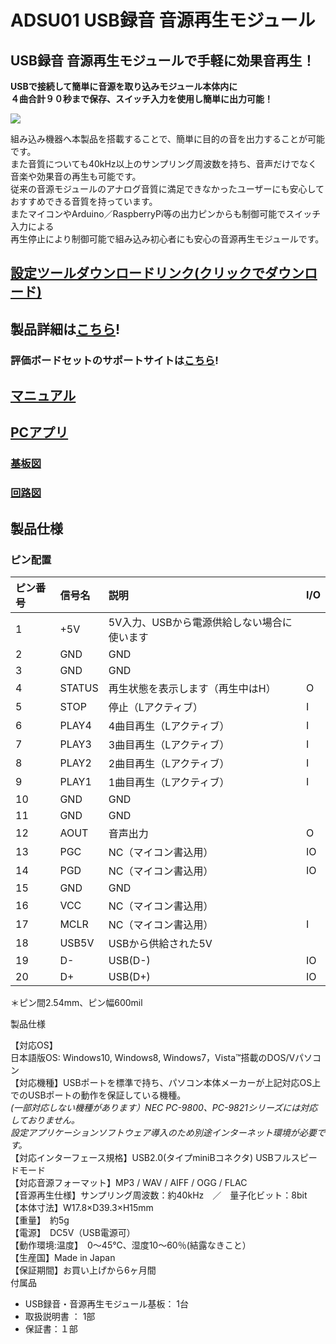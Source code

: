 # ADSU01 USB録音 音源再生モジュール

## USB録音 音源再生モジュールで手軽に効果音再生！
**USBで接続して簡単に音源を取り込みモジュール本体内に**  
**４曲合計９０秒まで保存、スイッチ入力を使用し簡単に出力可能！**  

![](https://bit-trade-one.co.jp/wp/wp-content/uploads/2015/09/8c66b6b374088d8c2a15d59aaad77cba.png)  

組み込み機器へ本製品を搭載することで、簡単に目的の音を出力することが可能です。  
また音質についても40kHz以上のサンプリング周波数を持ち、音声だけでなく音楽や効果音の再生も可能です。  
従来の音源モジュールのアナログ音質に満足できなかったユーザーにも安心しておすすめできる音質を持っています。  
またマイコンやArduino／RaspberryPi等の出力ピンからも制御可能でスイッチ入力による  
再生停止により制御可能で組み込み初心者にも安心の音源再生モジュールです。  

## [設定ツールダウンロードリンク(クリックでダウンロード)](https://github.com/bit-trade-one/ADSU01_Sound_Player_Module/releases/download/V2.1.0/soundmodule-win-2.1.0.zip)

## 製品詳細は[こちら](https://bit-trade-one.co.jp/product/module/adsu01/)!

### 評価ボードセットのサポートサイトは[こちら](https://github.com/bit-trade-one/ADSU01TB_Sound_Player_Module_reference_board)!

## [マニュアル](https://github.com/bit-trade-one/ADSU01_Sound_Player_Module/blob/master/Manual/ADSU01_MANUAL_WEB.pdf)

## [PCアプリ](https://github.com/bit-trade-one/ADSU01_Sound_Player_Module/tree/master/App)

### [基板図](https://github.com/bit-trade-one/ADSU01_Sound_Player_Module/tree/master/Dimensions)

### [回路図](https://github.com/bit-trade-one/ADSU01_Sound_Player_Module/tree/master/Schematics)

## 製品仕様

### ピン配置

 
ピン番号|信号名|説明|I/O
:-|:-|:-|:-
1|+5V|5V入力、USBから電源供給しない場合に使います|
2|GND|GND|
3|GND|GND|
4|STATUS|再生状態を表示します（再生中はH）|O
5|STOP|停止（Lアクティブ）|I
6|PLAY4|4曲目再生（Lアクティブ）|I
7|PLAY3|3曲目再生（Lアクティブ）|I
8|PLAY2|2曲目再生（Lアクティブ）|I
9|PLAY1|1曲目再生（Lアクティブ）|I
10|GND|GND|
11|GND|GND|
12|AOUT|音声出力|O
13|PGC|NC（マイコン書込用）|IO
14|PGD|NC（マイコン書込用）|IO
15|GND|GND|
16|VCC|NC（マイコン書込用）|
17|MCLR|NC（マイコン書込用）|I
18|USB5V|USBから供給された5V|
19|D-|USB(D-)|IO
20|D+|USB(D+)|IO

＊ピン間2.54mm、ピン幅600mil

製品仕様  

【対応OS】  
日本語版OS: Windows10, Windows8, Windows7，Vista™搭載のDOS/Vパソコン  
【対応機種】USBポートを標準で持ち、パソコン本体メーカーが上記対応OS上でのUSBポートの動作を保証している機種。  
*(一部対応しない機種があります）NEC PC-9800、PC-9821シリーズには対応しておりません。*  
*設定アプリケーションソフトウェア導入のため別途インターネット環境が必要です。*  
【対応インターフェース規格】USB2.0(タイプminiBコネクタ) USBフルスピードモード  
【対応音源フォーマット】MP3 / WAV / AIFF / OGG / FLAC  
【音源再生仕様】サンプリング周波数：約40kHz　／　量子化ビット：8bit  
【本体寸法】W17.8×D39.3×H15mm  
【重量】　約5g  
【電源】　DC5V（USB電源可）  
【動作環境:温度】　0～45℃、湿度10～60％(結露なきこと）  
【生産国】Made in Japan  
【保証期間】お買い上げから6ヶ月間  
付属品  
 - USB録音・音源再生モジュール基板： 1台  
 - 取扱説明書 ： 1部  
 - 保証書：１部  
